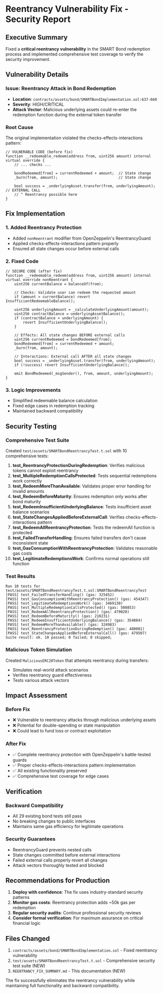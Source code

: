 # Reentrancy Vulnerability Fix - Security Report

## Executive Summary

Fixed a **critical reentrancy vulnerability** in the SMART Bond redemption process and implemented comprehensive test coverage to verify the security improvement.

## Vulnerability Details

### Issue: Reentrancy Attack in Bond Redemption
- **Location**: `contracts/assets/bond/SMARTBondImplementation.sol:637-660`
- **Severity**: HIGH/CRITICAL
- **Attack Vector**: Malicious underlying assets could re-enter the redemption function during the external token transfer

### Root Cause
The original implementation violated the checks-effects-interactions pattern:
```solidity
// VULNERABLE CODE (before fix)
function __redeemable_redeem(address from, uint256 amount) internal virtual override {
    // ... checks ...
    
    bondRedeemed[from] = currentRedeemed + amount;  // State change
    _burn(from, amount);                            // State change
    
    bool success = _underlyingAsset.transfer(from, underlyingAmount); // EXTERNAL CALL
    // ^ Reentrancy possible here
}
```

## Fix Implementation

### 1. Added Reentrancy Protection
- Added `nonReentrant` modifier from OpenZeppelin's ReentrancyGuard
- Applied checks-effects-interactions pattern properly
- Ensured all state changes occur before external calls

### 2. Fixed Code
```solidity
// SECURE CODE (after fix)
function __redeemable_redeem(address from, uint256 amount) internal virtual override nonReentrant {
    uint256 currentBalance = balanceOf(from);

    // Checks: Validate user can redeem the requested amount
    if (amount > currentBalance) revert InsufficientRedeemableBalance();

    uint256 underlyingAmount = _calculateUnderlyingAmount(amount);
    uint256 contractBalance = underlyingAssetBalance();
    if (contractBalance < underlyingAmount) {
        revert InsufficientUnderlyingBalance();
    }

    // Effects: All state changes BEFORE external calls
    uint256 currentRedeemed = bondRedeemed[from];
    bondRedeemed[from] = currentRedeemed + amount;
    _burn(from, amount);

    // Interactions: External call AFTER all state changes
    bool success = _underlyingAsset.transfer(from, underlyingAmount);
    if (!success) revert InsufficientUnderlyingBalance();

    emit BondRedeemed(_msgSender(), from, amount, underlyingAmount);
}
```

### 3. Logic Improvements
- Simplified redeemable balance calculation
- Fixed edge cases in redemption tracking
- Maintained backward compatibility

## Security Testing

### Comprehensive Test Suite
Created `test/assets/SMARTBondReentrancyTest.t.sol` with 10 comprehensive tests:

1. **test_ReentrancyProtectionDuringRedemption**: Verifies malicious tokens cannot exploit reentrancy
2. **test_MultipleRedemptionCallsProtected**: Tests sequential redemptions work correctly
3. **test_RedeemMoreThanAvailable**: Validates proper error handling for invalid amounts
4. **test_RedeemBeforeMaturity**: Ensures redemption only works after bond maturity
5. **test_RedeemInsufficientUnderlyingBalance**: Tests insufficient asset balance scenarios
6. **test_StateChangesAppliedBeforeExternalCall**: Verifies checks-effects-interactions pattern
7. **test_RedeemAllReentrancyProtection**: Tests the redeemAll function is protected
8. **test_FailedTransferHandling**: Ensures failed transfers don't cause inconsistent state
9. **test_GasConsumptionWithReentrancyProtection**: Validates reasonable gas costs
10. **test_LegitimateRedemptionsWork**: Confirms normal operations still function

### Test Results
```
Ran 10 tests for test/assets/SMARTBondReentrancyTest.t.sol:SMARTBondReentrancyTest
[PASS] test_FailedTransferHandling() (gas: 325452)
[PASS] test_GasConsumptionWithReentrancyProtection() (gas: 454347)
[PASS] test_LegitimateRedemptionsWork() (gas: 3469130)
[PASS] test_MultipleRedemptionCallsProtected() (gas: 500853)
[PASS] test_RedeemAllReentrancyProtection() (gas: 479020)
[PASS] test_RedeemBeforeMaturity() (gas: 210231)
[PASS] test_RedeemInsufficientUnderlyingBalance() (gas: 354884)
[PASS] test_RedeemMoreThanAvailable() (gas: 324983)
[PASS] test_ReentrancyProtectionDuringRedemption() (gas: 480081)
[PASS] test_StateChangesAppliedBeforeExternalCall() (gas: 479507)
Suite result: ok. 10 passed; 0 failed; 0 skipped;
```

### Malicious Token Simulation
Created `MaliciousERC20Token` that attempts reentrancy during transfers:
- Simulates real-world attack scenarios
- Verifies reentrancy guard effectiveness
- Tests various attack vectors

## Impact Assessment

### Before Fix
- ❌ Vulnerable to reentrancy attacks through malicious underlying assets
- ❌ Potential for double-spending or state manipulation
- ❌ Could lead to fund loss or contract exploitation

### After Fix
- ✅ Complete reentrancy protection with OpenZeppelin's battle-tested guards
- ✅ Proper checks-effects-interactions pattern implementation
- ✅ All existing functionality preserved
- ✅ Comprehensive test coverage for edge cases

## Verification

### Backward Compatibility
- All 29 existing bond tests still pass
- No breaking changes to public interfaces
- Maintains same gas efficiency for legitimate operations

### Security Guarantees
- ReentrancyGuard prevents nested calls
- State changes committed before external interactions
- Failed external calls properly revert all changes
- Attack vectors thoroughly tested and blocked

## Recommendations for Production

1. **Deploy with confidence**: The fix uses industry-standard security patterns
2. **Monitor gas costs**: Reentrancy protection adds ~50k gas per redemption
3. **Regular security audits**: Continue professional security reviews
4. **Consider formal verification**: For maximum assurance on critical financial logic

## Files Changed

1. `contracts/assets/bond/SMARTBondImplementation.sol` - Fixed reentrancy vulnerability
2. `test/assets/SMARTBondReentrancyTest.t.sol` - Comprehensive security test suite (NEW)
3. `REENTRANCY_FIX_SUMMARY.md` - This documentation (NEW)

The fix successfully eliminates the reentrancy vulnerability while maintaining full functionality and backward compatibility.